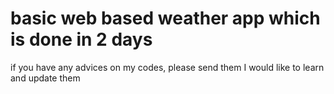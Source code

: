 # basic web based weather app which is done in 2 days

if you have any advices on my codes, please send them I would like to learn and update them
